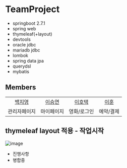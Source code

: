 # TeamProject

+ springboot 2.7.1
+ spring web
+ thymeleaf(+layout)
+ devtools
+ oracle jdbc
+ mariadb jdbc
+ lombok
+ spring data jpa
+ querydsl
+ mybatis



## Members

<table style="text-align: center">
 
  <tr>
    <td><a href="https://github.com/jiyoung-B">백지영</a></td>
    <td><a href="https://github.com/Yogurrr">이승연</a></td>
    <td><a href="https://github.com/hoteaklee">이호택</a></td>
    <td><a href="https://github.com/Dontlikenaming">이훈</a></td>
  </tr>
  <tr>
    <td>관리자페이지</td>
    <td>마이페이지</td>
    <td>영화/로그인</td>
    <td>예약/결제</td>
</table>


<!-- 백지영 : https://github.com/jiyoung-B  
이승연 : https://github.com/Yogurrr  
이호택 : https://github.com/hoteaklee  
이&nbsp;&nbsp; 훈 : https://github.com/Dontlikenaming  -->
  

## thymeleaf layout 적용 - 작업시작
![image](https://github.com/jiyoung-B/thebox/assets/121989964/893bf5f2-345d-4082-a06a-f7cbb5269c22)



+ 진행사항
+ 병합중
